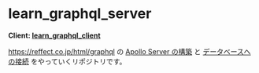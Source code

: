 # learn_graphql_server
**Client: [learn_graphql_client](https://github.com/taigakiyokawa/learn_graphql_client)**

https://reffect.co.jp/html/graphql の [Apollo Server の構築](https://reffect.co.jp/html/graphql#Apollo_Server) と [データベースへの接続](https://reffect.co.jp/html/graphql#i-3) をやっていくリポジトリです。
